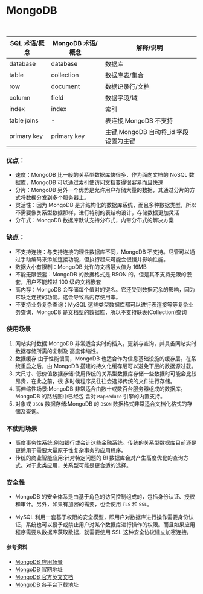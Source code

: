 # MongoDB

<br />

| SQL 术语/概念 | MongoDB 术语/概念 | 解释/说明                              |
| ------------- | ----------------- | -------------------------------------- |
| database      | database          | 数据库                                 |
| table         | collection        | 数据库表/集合                          |
| row           | document          | 数据记录行/文档                        |
| column        | field             | 数据字段/域                            |
| index         | index             | 索引                                   |
| table joins   | -                 | 表连接,MongoDB 不支持                  |
| primary key   | primary key       | 主键,MongoDB 自动将\_id 字段设置为主键 |

### 优点：

- 速度：MongoDB 比一般的关系型数据库快很多，作为面向文档的 NoSQL 数据库，MongoDB 可以通过索引使访问文档变得很容易而且快速
- 分片：MongoDB 另外一个优势是允许用户存储大量的数据，其通过分片的方式将数据分发到多个服务器上。
- 灵活性：因为 MongoDB 是非结构化的数据库系统，而且多种数据类型，所以不需要像关系型数据那样，进行特别的表结构设计，存储数据更加灵活
- 分布式：MongoDB 数据库默认支持分布式，内带分布式的解决方案

### 缺点：

- 不支持连接：与支持连接的理性数据库不同，MongoDB 不支持。尽管可以通过手动编码来添加连接功能，但执行起来可能会很慢并影响性能。
- 数据大小有限制：MongoDB 允许的文档最大值为 16MB
- 不能无限嵌套：MongoDB 的数据格式是 BSON 的，但是其不支持无限的嵌套，用户不能超过 100 级的文档嵌套
- 高内存：MongoDB 会存储每个值对的键名。它还受到数据冗余的影响，因为它缺乏连接的功能。这会导致高内存使用率。
- 不支持业务复杂查询：MySQL 这些类型数据库都可以进行表连接等等复杂业务查询，MongoDB 是文档型的数据库，所以不支持联表(Collection)查询

### 使用场景

1. 网站实时数据:MongoDB 非常适合实时的插入，更新与查询，并具备网站实时数据存储所需的复制及
   高度伸缩性。
2. 数据缓存:由于性能很高，MongoDB 也适合作为信息基础设施的缓存层。在系统重启之后，由 MongoDB
   搭建的持久化缓存层可以避免下层的数据源过载。
3. 大尺寸、低价值数据存储:使用传统的关系型数据库存储一些数据时可能会比较昂贵，在此之前，很
   多时候程序员往往会选择传统的文件进行存储。
4. 高伸缩性场景:MongoDB 非常适合由数十或数百台服务器组成的数据库。MongoDB 的路线图中已经包
   含对 `MapReduce` 引擎的内置支持。
5. 对象或 `JSON` 数据存储:MongoDB 的 `BSON` 数据格式非常适合文档化格式的存储及查询。

### 不使用场景

- 高度事务性系统:例如银行或会计这些金融系统。传统的关系型数据库目前还是更适用于需要大量原子性复杂事务的应用程序。
- 传统的商业智能应用:针对特定问题的 BI 数据库会对产生高度优化的查询方式。对于此类应用，关系型可能是更合适的选择。

### 安全性

- MongoDB 的安全体系是由基于角色的访问控制组成的，包括身份认证、授权和审计。另外，如果有加密的需要，也会使用 `TLS` 和 `SSL`。

- MySQL 利用一套基于权限的安全模型，即用户对数据库进行操作需要身份认证，系统也可以授予或禁止用户对某个数据库进行操作的权限。而且如果应用程序需要从数据库获取数据，就需要使用 SSL 这种安全协议建立加密连接。

#### 参考资料

- [MongoDB 应用场景](https://hevodata.com/learn/mongodb-use-case/)
- [MongoDB 官网地址](https://www.mongodb.com/)
- [MongoDB 官方英文文档](https://docs.mongodb.com/manual/)
- [MongoDB 各平台下载地址](https://www.mongodb.com/download-center#community)
